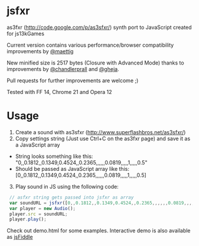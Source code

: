 jsfxr
=====

as3fxr (http://code.google.com/p/as3sfxr/) synth port to JavaScript created for js13kGames

Current version contains various performance/browser compatibility improvements by [@maettig](https://twitter.com/maettig)

New minified size is 2517 bytes (Closure with Advanced Mode) thanks to improvements by [@chandlerprall](https://github.com/chandlerprall) and [@gheja](https://github.com/gheja). 

Pull requests for further improvements are welcome ;)

Tested with FF 14, Chrome 21 and Opera 12

Usage
=====

1. Create a sound with as3sfxr (http://www.superflashbros.net/as3sfxr/)
2. Copy settings string (Just use Ctrl+C on the as3fxr page) and save it as a JavaScript array 
  * String looks something like this: "0,,0.1812,,0.1349,0.4524,,0.2365,,,,,,0.0819,,,,,1,,,,,0.5"
  * Should be passed as JavaScript array like this: [0,,0.1812,,0.1349,0.4524,,0.2365,,,,,,0.0819,,,,,1,,,,,0.5]
3. Play sound in JS using the following code:

```javascript  
 // asfxr string gets passed into jsfxr as array
 var soundURL = jsfxr([0,,0.1812,,0.1349,0.4524,,0.2365,,,,,,0.0819,,,,,1,,,,,0.5]); 
 var player = new Audio();
 player.src = soundURL;
 player.play();
```

Check out demo.html for some examples. Interactive demo is also available as [jsFiddle](http://jsfiddle.net/mneubrand/tsC8j/6/)

